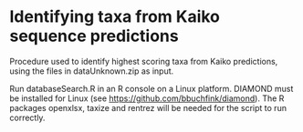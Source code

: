 # Identifying taxa from Kaiko sequence predictions
Procedure used to identify highest scoring taxa from Kaiko predictions, using the files in dataUnknown.zip as input.

Run databaseSearch.R in an R console on a Linux platform. DIAMOND must be installed for Linux (see https://github.com/bbuchfink/diamond).
The R packages openxlsx, taxize and rentrez will be needed for the script to run correctly.
